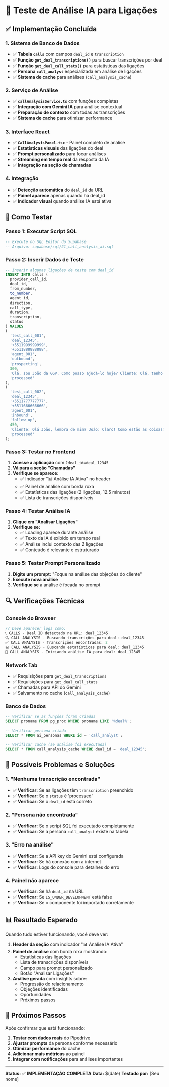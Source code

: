 # 🧪 Teste de Análise IA para Ligações

## ✅ **Implementação Concluída**

### **1. Sistema de Banco de Dados**
- ✅ **Tabela `calls`** com campos `deal_id` e `transcription`
- ✅ **Função `get_deal_transcriptions()`** para buscar transcrições por deal
- ✅ **Função `get_deal_call_stats()`** para estatísticas das ligações
- ✅ **Persona `call_analyst`** especializada em análise de ligações
- ✅ **Sistema de cache** para análises (`call_analysis_cache`)

### **2. Serviço de Análise**
- ✅ **`callAnalysisService.ts`** com funções completas
- ✅ **Integração com Gemini IA** para análise contextual
- ✅ **Preparação de contexto** com todas as transcrições
- ✅ **Sistema de cache** para otimizar performance

### **3. Interface React**
- ✅ **`CallAnalysisPanel.tsx`** - Painel completo de análise
- ✅ **Estatísticas visuais** das ligações do deal
- ✅ **Prompt personalizado** para focar análises
- ✅ **Streaming em tempo real** da resposta da IA
- ✅ **Integração na seção de chamadas**

### **4. Integração**
- ✅ **Detecção automática** do `deal_id` da URL
- ✅ **Painel aparece** apenas quando há deal_id
- ✅ **Indicador visual** quando análise IA está ativa

## 🧪 **Como Testar**

### **Passo 1: Executar Script SQL**
```sql
-- Execute no SQL Editor do Supabase
-- Arquivo: supabase/sql/21_call_analysis_ai.sql
```

### **Passo 2: Inserir Dados de Teste**
```sql
-- Inserir algumas ligações de teste com deal_id
INSERT INTO calls (
  provider_call_id, 
  deal_id, 
  from_number, 
  to_number, 
  agent_id, 
  direction, 
  call_type, 
  duration, 
  transcription, 
  status
) VALUES 
(
  'test_call_001', 
  'deal_12345', 
  '+5511999999999', 
  '+5511888888888', 
  'agent_001', 
  'outbound', 
  'prospecting', 
  300, 
  'Olá, sou João da GGV. Como posso ajudá-lo hoje? Cliente: Olá, tenho interesse em seus serviços de vendas. João: Perfeito! Vamos conversar sobre suas necessidades...', 
  'processed'
),
(
  'test_call_002', 
  'deal_12345', 
  '+5511777777777', 
  '+5511666666666', 
  'agent_001', 
  'inbound', 
  'follow_up', 
  450, 
  'Cliente: Olá João, lembra de mim? João: Claro! Como estão as coisas? Cliente: Bem, estou pensando sobre sua proposta...', 
  'processed'
);
```

### **Passo 3: Testar no Frontend**
1. **Acesse a aplicação** com `?deal_id=deal_12345`
2. **Vá para a seção "Chamadas"**
3. **Verifique se aparece:**
   - ✅ Indicador "📊 Análise IA Ativa" no header
   - ✅ Painel de análise com borda roxa
   - ✅ Estatísticas das ligações (2 ligações, 12.5 minutos)
   - ✅ Lista de transcrições disponíveis

### **Passo 4: Testar Análise IA**
1. **Clique em "Analisar Ligações"**
2. **Verifique se:**
   - ✅ Loading aparece durante análise
   - ✅ Texto da IA é exibido em tempo real
   - ✅ Análise inclui contexto das 2 ligações
   - ✅ Conteúdo é relevante e estruturado

### **Passo 5: Testar Prompt Personalizado**
1. **Digite um prompt:** "Foque na análise das objeções do cliente"
2. **Execute nova análise**
3. **Verifique se** a análise é focada no prompt

## 🔍 **Verificações Técnicas**

### **Console do Browser**
```javascript
// Deve aparecer logs como:
📞 CALLS - Deal ID detectado na URL: deal_12345
🔍 CALL ANALYSIS - Buscando transcrições para deal: deal_12345
✅ CALL ANALYSIS - Transcrições encontradas: 2
📊 CALL ANALYSIS - Buscando estatísticas para deal: deal_12345
🤖 CALL ANALYSIS - Iniciando análise IA para deal: deal_12345
```

### **Network Tab**
- ✅ Requisições para `get_deal_transcriptions`
- ✅ Requisições para `get_deal_call_stats`
- ✅ Chamadas para API do Gemini
- ✅ Salvamento no cache (`call_analysis_cache`)

### **Banco de Dados**
```sql
-- Verificar se as funções foram criadas
SELECT proname FROM pg_proc WHERE proname LIKE '%deal%';

-- Verificar persona criada
SELECT * FROM ai_personas WHERE id = 'call_analyst';

-- Verificar cache (se análise foi executada)
SELECT * FROM call_analysis_cache WHERE deal_id = 'deal_12345';
```

## 🚨 **Possíveis Problemas e Soluções**

### **1. "Nenhuma transcrição encontrada"**
- ✅ **Verificar:** Se as ligações têm `transcription` preenchido
- ✅ **Verificar:** Se o `status` é 'processed'
- ✅ **Verificar:** Se o `deal_id` está correto

### **2. "Persona não encontrada"**
- ✅ **Verificar:** Se o script SQL foi executado completamente
- ✅ **Verificar:** Se a persona `call_analyst` existe na tabela

### **3. "Erro na análise"**
- ✅ **Verificar:** Se a API key do Gemini está configurada
- ✅ **Verificar:** Se há conexão com a internet
- ✅ **Verificar:** Logs do console para detalhes do erro

### **4. Painel não aparece**
- ✅ **Verificar:** Se há `deal_id` na URL
- ✅ **Verificar:** Se `IS_UNDER_DEVELOPMENT` está false
- ✅ **Verificar:** Se o componente foi importado corretamente

## 📊 **Resultado Esperado**

Quando tudo estiver funcionando, você deve ver:

1. **Header da seção** com indicador "📊 Análise IA Ativa"
2. **Painel de análise** com borda roxa mostrando:
   - Estatísticas das ligações
   - Lista de transcrições disponíveis
   - Campo para prompt personalizado
   - Botão "Analisar Ligações"
3. **Análise gerada** com insights sobre:
   - Progressão do relacionamento
   - Objeções identificadas
   - Oportunidades
   - Próximos passos

## 🎯 **Próximos Passos**

Após confirmar que está funcionando:

1. **Testar com dados reais** do Pipedrive
2. **Ajustar prompts** da persona conforme necessário
3. **Otimizar performance** do cache
4. **Adicionar mais métricas** ao painel
5. **Integrar com notificações** para análises importantes

---

**Status:** ✅ **IMPLEMENTAÇÃO COMPLETA**
**Data:** $(date)
**Testado por:** [Seu nome]

